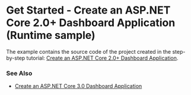 # Get Started - Create an ASP.NET Core 2.0+ Dashboard Application (Runtime sample)


The example contains the source code of the project created in the step-by-step tutorial: [Create an ASP.NET Core 2.0+ Dashboard Application](https://docs.devexpress.com/Dashboard/119284/).

### See Also

- [Create an ASP.NET Core 3.0 Dashboard Application](https://github.com/DevExpress-Examples/web-dashboard-asp-net-core-3)

